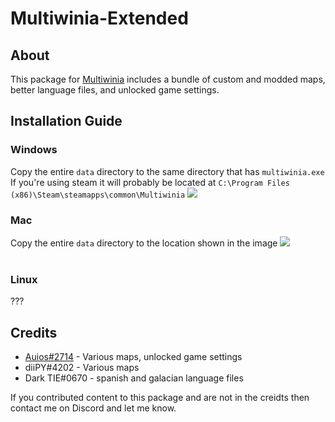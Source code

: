 # Multiwinia-Extended
## About
This package for [Multiwinia](https://store.steampowered.com/app/1530/Multiwinia/) includes a bundle of custom and modded maps, better language files, and unlocked game settings.
## Installation Guide
### Windows
Copy the entire `data` directory to the same directory that has `multiwinia.exe`<br>
If you're using steam it will probably be located at `C:\Program Files (x86)\Steam\steamapps\common\Multiwinia`
![](https://media.discordapp.net/attachments/171384373264777217/714844961207484426/Screenshot_6.png)<br>
### Mac
Copy the entire `data` directory to the location shown in the image
![](https://cdn.discordapp.com/attachments/150682863543517184/353434472416280587/Screen_Shot_2017-09-02_at_5.02.01_PM.png)<br><br>
### Linux
???
## Credits
* [Auios#2714](https://www.github.com/auios) - Various maps, unlocked game settings
* diiPY#4202 - Various maps
* Dark TIE#0670 - spanish and galacian language files

If you contributed content to this package and are not in the creidts then contact me on Discord and let me know.
